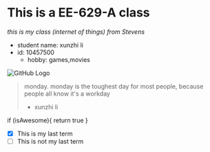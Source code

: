 # This is a EE-629-A class
*this is my class (internet of things)  from Stevens*

* student name: xunzhi li
* id: 10457500
  * hobby: games,movies

![GitHub Logo](/images/logo.png)

> monday. monday is the toughest day for most people, because people all know it's a workday
> - xunzhi li

if (isAwesome){
  return true
}

- [x] This is my last term
- [ ] This is not my last term
